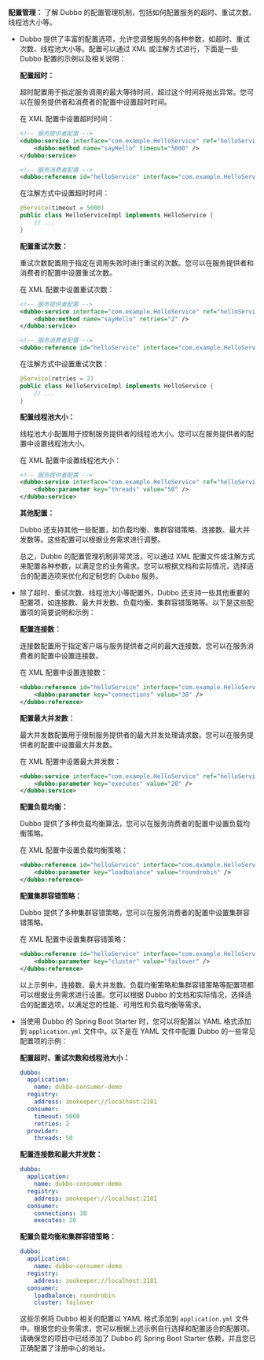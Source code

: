 **配置管理：** 了解 Dubbo 的配置管理机制，包括如何配置服务的超时、重试次数、线程池大小等。

- Dubbo 提供了丰富的配置选项，允许您调整服务的各种参数，如超时、重试次数、线程池大小等。配置可以通过 XML 或注解方式进行，下面是一些 Dubbo 配置的示例以及相关说明：

  **配置超时：**

  超时配置用于指定服务调用的最大等待时间，超过这个时间将抛出异常。您可以在服务提供者和消费者的配置中设置超时时间。

  在 XML 配置中设置超时时间：

  ```xml
  <!-- 服务提供者配置 -->
  <dubbo:service interface="com.example.HelloService" ref="helloService">
      <dubbo:method name="sayHello" timeout="5000" />
  </dubbo:service>
  
  <!-- 服务消费者配置 -->
  <dubbo:reference id="helloService" interface="com.example.HelloService" timeout="3000" />
  ```

  在注解方式中设置超时时间：

  ```java
  @Service(timeout = 5000)
  public class HelloServiceImpl implements HelloService {
      // ...
  }
  ```

  **配置重试次数：**

  重试次数配置用于指定在调用失败时进行重试的次数。您可以在服务提供者和消费者的配置中设置重试次数。

  在 XML 配置中设置重试次数：

  ```xml
  <!-- 服务提供者配置 -->
  <dubbo:service interface="com.example.HelloService" ref="helloService">
      <dubbo:method name="sayHello" retries="2" />
  </dubbo:service>
  
  <!-- 服务消费者配置 -->
  <dubbo:reference id="helloService" interface="com.example.HelloService" retries="3" />
  ```

  在注解方式中设置重试次数：

  ```java
  @Service(retries = 2)
  public class HelloServiceImpl implements HelloService {
      // ...
  }
  ```

  **配置线程池大小：**

  线程池大小配置用于控制服务提供者的线程池大小。您可以在服务提供者的配置中设置线程池大小。

  在 XML 配置中设置线程池大小：

  ```xml
  <!-- 服务提供者配置 -->
  <dubbo:service interface="com.example.HelloService" ref="helloService">
      <dubbo:parameter key="threads" value="50" />
  </dubbo:service>
  ```

  **其他配置：**

  Dubbo 还支持其他一些配置，如负载均衡、集群容错策略、连接数、最大并发数等。这些配置可以根据业务需求进行调整。

  总之，Dubbo 的配置管理机制非常灵活，可以通过 XML 配置文件或注解方式来配置各种参数，以满足您的业务需求。您可以根据文档和实际情况，选择适合的配置选项来优化和定制您的 Dubbo 服务。

- 除了超时、重试次数、线程池大小等配置外，Dubbo 还支持一些其他重要的配置项，如连接数、最大并发数、负载均衡、集群容错策略等。以下是这些配置项的简要说明和示例：

  **配置连接数：**

  连接数配置用于指定客户端与服务提供者之间的最大连接数。您可以在服务消费者的配置中设置连接数。

  在 XML 配置中设置连接数：

  ```xml
  <dubbo:reference id="helloService" interface="com.example.HelloService">
      <dubbo:parameter key="connections" value="30" />
  </dubbo:reference>
  ```

  **配置最大并发数：**

  最大并发数配置用于限制服务提供者的最大并发处理请求数。您可以在服务提供者的配置中设置最大并发数。

  在 XML 配置中设置最大并发数：

  ```xml
  <dubbo:service interface="com.example.HelloService" ref="helloService">
      <dubbo:parameter key="executes" value="20" />
  </dubbo:service>
  ```

  **配置负载均衡：**

  Dubbo 提供了多种负载均衡算法，您可以在服务消费者的配置中设置负载均衡策略。

  在 XML 配置中设置负载均衡策略：

  ```xml
  <dubbo:reference id="helloService" interface="com.example.HelloService">
      <dubbo:parameter key="loadbalance" value="roundrobin" />
  </dubbo:reference>
  ```

  **配置集群容错策略：**

  Dubbo 提供了多种集群容错策略，您可以在服务消费者的配置中设置集群容错策略。

  在 XML 配置中设置集群容错策略：

  ```xml
  <dubbo:reference id="helloService" interface="com.example.HelloService">
      <dubbo:parameter key="cluster" value="failover" />
  </dubbo:reference>
  ```

  以上示例中，连接数、最大并发数、负载均衡策略和集群容错策略等配置项都可以根据业务需求进行设置。您可以根据 Dubbo 的文档和实际情况，选择适合的配置选项，以满足您的性能、可用性和负载均衡等需求。

- 当使用 Dubbo 的 Spring Boot Starter 时，您可以将配置以 YAML 格式添加到 `application.yml` 文件中。以下是在 YAML 文件中配置 Dubbo 的一些常见配置项的示例：

  **配置超时、重试次数和线程池大小：**

  ```yaml
  dubbo:
    application:
      name: dubbo-consumer-demo
    registry:
      address: zookeeper://localhost:2181
    consumer:
      timeout: 5000
      retries: 2
    provider:
      threads: 50
  ```

  **配置连接数和最大并发数：**

  ```yaml
  dubbo:
    application:
      name: dubbo-consumer-demo
    registry:
      address: zookeeper://localhost:2181
    consumer:
      connections: 30
      executes: 20
  ```

  **配置负载均衡和集群容错策略：**

  ```yaml
  dubbo:
    application:
      name: dubbo-consumer-demo
    registry:
      address: zookeeper://localhost:2181
    consumer:
      loadbalance: roundrobin
      cluster: failover
  ```

  这些示例将 Dubbo 相关的配置以 YAML 格式添加到 `application.yml` 文件中。根据您的业务需求，您可以根据上述示例自行选择和配置适合的配置项。请确保您的项目中已经添加了 Dubbo 的 Spring Boot Starter 依赖，并且您已正确配置了注册中心的地址。